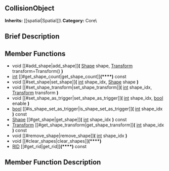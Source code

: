 ##  CollisionObject  
**Inherits:** [[spatial|Spatial]]\\
**Category:** Core\\
##  Brief Description  

##  Member Functions 
  * void [[#add_shape|add_shape]]**(** [Shape](class_shape) shape, [Transform](class_transform) transform=Transform() **)**
  * [int](class_int) [[#get_shape_count|get_shape_count]]**(****)** const
  * void [[#set_shape|set_shape]]**(** [int](class_int) shape_idx, [Shape](class_shape) shape **)**
  * void [[#set_shape_transform|set_shape_transform]]**(** [int](class_int) shape_idx, [Transform](class_transform) transform **)**
  * void [[#set_shape_as_trigger|set_shape_as_trigger]]**(** [int](class_int) shape_idx, [bool](class_bool) enable **)**
  * [bool](class_bool) [[#is_shape_set_as_trigger|is_shape_set_as_trigger]]**(** [int](class_int) shape_idx **)** const
  * [Shape](class_shape) [[#get_shape|get_shape]]**(** [int](class_int) shape_idx **)** const
  * [Transform](class_transform) [[#get_shape_transform|get_shape_transform]]**(** [int](class_int) shape_idx **)** const
  * void [[#remove_shape|remove_shape]]**(** [int](class_int) shape_idx **)**
  * void [[#clear_shapes|clear_shapes]]**(****)**
  * [RID](class_rid) [[#get_rid|get_rid]]**(****)** const
##  Member Function Description  
